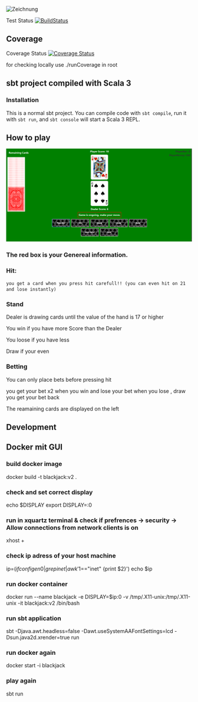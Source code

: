 
![Zeichnung](https://github.com/EugeniusE/BlackJack/assets/118937027/7e714177-a3fe-4244-a607-18e91f327393)


Test Status
[![BuildStatus](https://github.com/EugeniusE/BlackJack/actions/workflows/scala.yml/badge.svg)](https://github.com/EugeniusE/BlackJack/actions/workflows/scala.yml)
## Coverage 

Coverage Status  [![Coverage Status](https://coveralls.io/repos/github/EugeniusE/BlackJack/badge.svg?branch=main)](https://coveralls.io/github/EugeniusE/BlackJack?branch=main)


for checking locally use ./runCoverage in root 

## sbt project compiled with Scala 3

### Installation

This is a normal sbt project. You can compile code with `sbt compile`, run it with `sbt run`, and `sbt console` will start a Scala 3 REPL.

## How to play

![Zeichnung](src/main/scala/resources/GUI.png)

### The red box is your Genereal information.

### Hit:
    you get a card when you press hit carefull!! (you can even hit on 21 and lose instantly)

### Stand

Dealer is drawing cards until the value of the hand is 17 or higher

You win if you have more Score than the Dealer 

You loose if you have less

Draw if your even 

### Betting

You can only place bets before pressing hit

you get your bet x2 when you win and lose your bet when you lose , draw you get your bet back

The reamaining cards are displayed on the left 


## Development

## Docker mit GUI
### build docker image
docker build -t blackjack:v2 .

### check and set correct display
echo $DISPLAY
export DISPLAY=:0

### run in xquartz terminal & check if prefrences -> security -> Allow connections from network clients is on
xhost +

### check ip adress of your host machine
ip=$(ifconfig en0 | grep inet | awk '$1=="inet" {print $2}')
echo $ip

### run docker container
docker run --name blackjack -e DISPLAY=$ip:0 -v /tmp/.X11-unix:/tmp/.X11-unix -it blackjack:v2 /bin/bash

### run sbt application
sbt -Djava.awt.headless=false -Dawt.useSystemAAFontSettings=lcd -Dsun.java2d.xrender=true run

### run docker again 
docker start -i blackjack

### play again
sbt run
